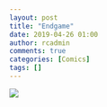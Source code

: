 ```yaml
---
layout: post
title: "Endgame"
date: 2019-04-26 01:00
author: rcadmin
comments: true
categories: [Comics]
tags: []
---
```

<a href="../comics/2019/04/26/endgame"><img src="http://dl.bitsmack.com/comics/20190426.jpg" /></a>

